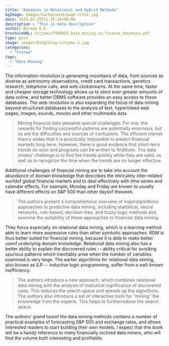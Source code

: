 ```yaml
---
title: "Advances in Relational and Hybrid Methods"
bgImage: images/background/page-title.jpg
date: 2019-07-25T11:35:34+06:00
description : "This is meta description"
author: Витяев Е.Е.
brochureURL: Vitjaev/FINANCE_Data_mining_in_finance_Advances.pdf
type: post
image: images/blog/blog-vityaev-1.jpg
categories: 
  - "Статьи"
tags:
  - "Data Mining"  
---
```


The information revolution is generating mountains of data, from sources as diverse as astronomy observations, credit card transactions, genetics research, telephone calls, and web clickstreams. At the same time, faster and cheaper storage technology allows us to store ever-greater amounts of data online, and better DBMS software provides an easy access to those databases. The web revolution is also expanding the focus of data mining beyond structured databases to the analysis of text, hyperlinked web pages, images, sounds, movies and other multimedia data. 

>Mining financial data presents special challenges. For one, the rewards for finding successful patterns are potentially enormous, but so are the difficulties and sources of confusions. The efficient market theory states that it is practically impossible to predict financial markets long-term. However, there is good evidence that short-term trends do exist and programs can be written to findthem. The data miners' challenge is to find the trends quickly while they are valid, as well as to recognize the time when the trends are no longer effective. 

Additional challenges of financial mining are to take into account the abundance of domain knowledge that describes the intricately inter-related worldof global financial markets and to deal effectively with time series and calendar effects. For example, Monday and Friday are known to usually have different effects on S&P 500 than other daysof theweek. 

>The authors present a comprehensive overview of majoralgorithmic approaches to predictive data mining, including statistical, neural networks, rule-based, decision-tree, and fuzzy-logic methods and examine the suitability of these approaches to financial data mining. 

They focus especially on relational data mining, which is a learning method able to learn more expressive rules than other symbolic approaches. RDM is thus better suited for financial mining, because it is able to make better useof underlying domain knowledge. Relational data mining also has a better ability to explain the discovered rules -- ability critical for avoiding spurious patterns which inevitably arise when the number of variables examined is very large. The earlier algorithms for relational data mining, also known as ILP -- inductive logic programming, suffer from a well-known inefficiency. 

>The authors introduce a new approach, which combines relational data mining with the analysis of statistical significance of discovered rules. This reduces the search space and speeds up the algorithms. The authors also introduce a set of interactive tools for "mining" the knowledge from the experts. This helps to furtherreduce the search space. 

The authors' grand tourof the data mining methods contains a number of practical examples of forecasting S&P 500 and exchange rates, and allows interested readers to start building their own models. I expect that this book will be a handy reference to many financially inclined data miners, who will find the volume both interesting and profitable.
 